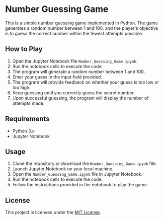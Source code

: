 # Number Guessing Game
This is a simple number guessing game implemented in Python. The game generates a random number between 1 and 100, and the player's objective is to guess the correct number within the fewest attempts possible.
## How to Play
1. Open the Jupyter Notebook file `Number_Guessing_Game.ipynb`.
2. Run the notebook cells to execute the code.
3. The program will generate a random number between 1 and 100.
4. Enter your guess in the input field provided.
5. The program will provide feedback on whether your guess is too low or too high.
6. Keep guessing until you correctly guess the secret number.
7. Upon successful guessing, the program will display the number of attempts made.
## Requirements
- Python 3.x
- Jupyter Notebook
## Usage
1. Clone the repository or download the `Number_Guessing_Game.ipynb` file.
2. Launch Jupyter Notebook on your local machine.
3. Open the `Number_Guessing_Game.ipynb` file in Jupyter Notebook.
4. Run the notebook cells to execute the code.
5. Follow the instructions provided in the notebook to play the game.
## License
This project is licensed under the [MIT License](LICENSE).




